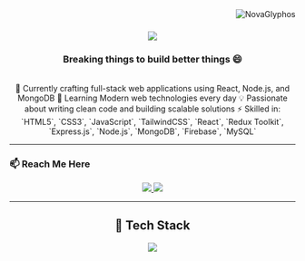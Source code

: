<img align="right" src="https://komarev.com/ghpvc/?username=NovaGlyphos&label=Profile%20views&color=0e75b6&style=flat" alt="NovaGlyphos" />

<h1 align="center">
    <img src="https://readme-typing-svg.herokuapp.com/?font=Righteous&size=35&center=true&vCenter=true&width=500&height=70&duration=4000&lines=Hi+There!+👋;+I'm+Ayush+Guleria;" />
</h1>

<h3 align="center">Breaking things to build better things 😄</h3>

<br/>

<div align="center">
🚧 Currently crafting full-stack web applications using React, Node.js, and MongoDB  
🧠 Learning Modern web technologies every day  
💡 Passionate about writing clean code and building scalable solutions  
⚡ Skilled in: `HTML5`, `CSS3`, `JavaScript`, `TailwindCSS`, `React`, `Redux Toolkit`, `Express.js`, `Node.js`, `MongoDB`, `Firebase`, `MySQL`
</div>

---

### 📫 Reach Me Here

<div align="center"> 
  <a href="mailto:ag12015002@gmail.com">
    <img src="https://img.shields.io/badge/Gmail-333333?style=for-the-badge&logo=gmail&logoColor=red" />
  </a>
  <a href="https://github.com/NovaGlyphos" target="_blank">
     <img src="https://img.shields.io/badge/GitHub-181717?style=for-the-badge&logo=github&logoColor=white" />
  </a>
</div>

---

<h2 align="center">🧠 Tech Stack</h2>

<div align="center">
    <img src="https://skillicons.dev/icons?i=html,css,js,tailwind,react,redux,nodejs,express,mongodb,mysql,firebase,git,github,vscode" />
</div>








